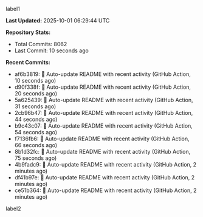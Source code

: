 
label1 
<!-- ACTIVITY_START -->
**Last Updated:** 2025-10-01 06:29:44 UTC

**Repository Stats:**
- Total Commits: 8062
- Last Commit: 10 seconds ago

**Recent Commits:**
- af6b3819: 🤖 Auto-update README with recent activity (GitHub Action, 10 seconds ago)
- d90f338f: 🤖 Auto-update README with recent activity (GitHub Action, 20 seconds ago)
- 5a625439: 🤖 Auto-update README with recent activity (GitHub Action, 31 seconds ago)
- 2cb96b47: 🤖 Auto-update README with recent activity (GitHub Action, 44 seconds ago)
- b9c43c07: 🤖 Auto-update README with recent activity (GitHub Action, 54 seconds ago)
- f7136fb6: 🤖 Auto-update README with recent activity (GitHub Action, 66 seconds ago)
- 8b1d32fc: 🤖 Auto-update README with recent activity (GitHub Action, 75 seconds ago)
- 4b9fadc9: 🤖 Auto-update README with recent activity (GitHub Action, 2 minutes ago)
- df41b97e: 🤖 Auto-update README with recent activity (GitHub Action, 2 minutes ago)
- ce51b364: 🤖 Auto-update README with recent activity (GitHub Action, 2 minutes ago)
<!-- ACTIVITY_END -->

label2
